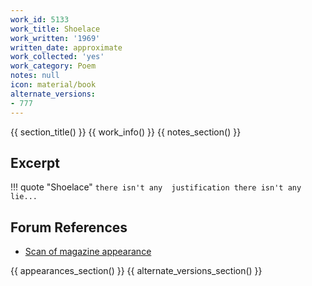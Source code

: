 ```yaml
---
work_id: 5133
work_title: Shoelace
work_written: '1969'
written_date: approximate
work_collected: 'yes'
work_category: Poem
notes: null
icon: material/book
alternate_versions:
- 777
---
```


{{ section_title() }}
{{ work_info() }}
{{ notes_section() }}
## Excerpt
!!! quote "Shoelace"
    ```
    there isn't any 
    justification
    there isn't any 
    lie...
    ```

## Forum References
- [Scan of magazine appearance](https://bukowskiforum.com/threads/stooge-no-3-1969.11758/)

{{ appearances_section() }}
{{ alternate_versions_section() }}